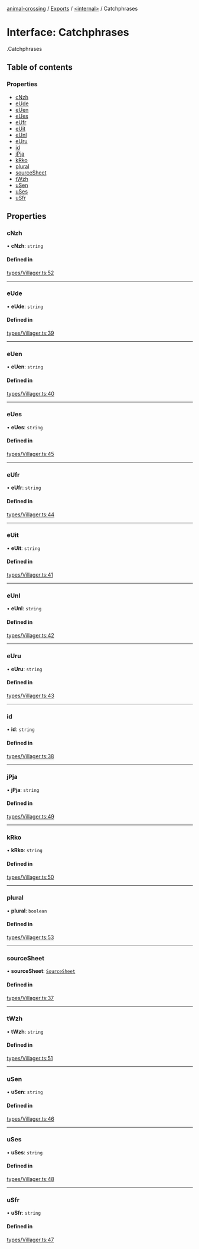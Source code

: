 [animal-crossing](../README.md) / [Exports](../modules.md) / [<internal\>](../modules/internal_.md) / Catchphrases

# Interface: Catchphrases

[<internal>](../modules/internal_.md).Catchphrases

## Table of contents

### Properties

- [cNzh](internal_.Catchphrases.md#cnzh)
- [eUde](internal_.Catchphrases.md#eude)
- [eUen](internal_.Catchphrases.md#euen)
- [eUes](internal_.Catchphrases.md#eues)
- [eUfr](internal_.Catchphrases.md#eufr)
- [eUit](internal_.Catchphrases.md#euit)
- [eUnl](internal_.Catchphrases.md#eunl)
- [eUru](internal_.Catchphrases.md#euru)
- [id](internal_.Catchphrases.md#id)
- [jPja](internal_.Catchphrases.md#jpja)
- [kRko](internal_.Catchphrases.md#krko)
- [plural](internal_.Catchphrases.md#plural)
- [sourceSheet](internal_.Catchphrases.md#sourcesheet)
- [tWzh](internal_.Catchphrases.md#twzh)
- [uSen](internal_.Catchphrases.md#usen)
- [uSes](internal_.Catchphrases.md#uses)
- [uSfr](internal_.Catchphrases.md#usfr)

## Properties

### cNzh

• **cNzh**: `string`

#### Defined in

[types/Villager.ts:52](https://github.com/Norviah/animal-crossing/blob/d6e407b/module/types/Villager.ts#L52)

___

### eUde

• **eUde**: `string`

#### Defined in

[types/Villager.ts:39](https://github.com/Norviah/animal-crossing/blob/d6e407b/module/types/Villager.ts#L39)

___

### eUen

• **eUen**: `string`

#### Defined in

[types/Villager.ts:40](https://github.com/Norviah/animal-crossing/blob/d6e407b/module/types/Villager.ts#L40)

___

### eUes

• **eUes**: `string`

#### Defined in

[types/Villager.ts:45](https://github.com/Norviah/animal-crossing/blob/d6e407b/module/types/Villager.ts#L45)

___

### eUfr

• **eUfr**: `string`

#### Defined in

[types/Villager.ts:44](https://github.com/Norviah/animal-crossing/blob/d6e407b/module/types/Villager.ts#L44)

___

### eUit

• **eUit**: `string`

#### Defined in

[types/Villager.ts:41](https://github.com/Norviah/animal-crossing/blob/d6e407b/module/types/Villager.ts#L41)

___

### eUnl

• **eUnl**: `string`

#### Defined in

[types/Villager.ts:42](https://github.com/Norviah/animal-crossing/blob/d6e407b/module/types/Villager.ts#L42)

___

### eUru

• **eUru**: `string`

#### Defined in

[types/Villager.ts:43](https://github.com/Norviah/animal-crossing/blob/d6e407b/module/types/Villager.ts#L43)

___

### id

• **id**: `string`

#### Defined in

[types/Villager.ts:38](https://github.com/Norviah/animal-crossing/blob/d6e407b/module/types/Villager.ts#L38)

___

### jPja

• **jPja**: `string`

#### Defined in

[types/Villager.ts:49](https://github.com/Norviah/animal-crossing/blob/d6e407b/module/types/Villager.ts#L49)

___

### kRko

• **kRko**: `string`

#### Defined in

[types/Villager.ts:50](https://github.com/Norviah/animal-crossing/blob/d6e407b/module/types/Villager.ts#L50)

___

### plural

• **plural**: `boolean`

#### Defined in

[types/Villager.ts:53](https://github.com/Norviah/animal-crossing/blob/d6e407b/module/types/Villager.ts#L53)

___

### sourceSheet

• **sourceSheet**: [`SourceSheet`](../enums/internal_.SourceSheet-2.md)

#### Defined in

[types/Villager.ts:37](https://github.com/Norviah/animal-crossing/blob/d6e407b/module/types/Villager.ts#L37)

___

### tWzh

• **tWzh**: `string`

#### Defined in

[types/Villager.ts:51](https://github.com/Norviah/animal-crossing/blob/d6e407b/module/types/Villager.ts#L51)

___

### uSen

• **uSen**: `string`

#### Defined in

[types/Villager.ts:46](https://github.com/Norviah/animal-crossing/blob/d6e407b/module/types/Villager.ts#L46)

___

### uSes

• **uSes**: `string`

#### Defined in

[types/Villager.ts:48](https://github.com/Norviah/animal-crossing/blob/d6e407b/module/types/Villager.ts#L48)

___

### uSfr

• **uSfr**: `string`

#### Defined in

[types/Villager.ts:47](https://github.com/Norviah/animal-crossing/blob/d6e407b/module/types/Villager.ts#L47)
